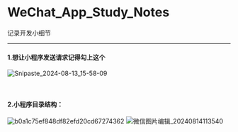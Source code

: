 # WeChat_App_Study_Notes
记录开发小细节

---
#### 1.想让小程序发送请求记得勾上这个
![Snipaste_2024-08-13_15-58-09](https://github.com/user-attachments/assets/70671915-dc94-4189-8d25-c731f211c198)

<br>

#### 2.小程序目录结构：
![b0a1c75ef848df82efd20cd67274362](https://github.com/user-attachments/assets/828ed46d-b5ed-4c3e-9583-3c146f2c0f63)
![微信图片编辑_20240814113540](https://github.com/user-attachments/assets/feab5673-e95f-40ca-b775-6ec9b559965b)
